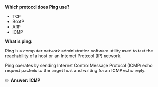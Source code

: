 **Which protocol does Ping use?**

- TCP
- BootP
- ARP
- ICMP

**What is ping:**

Ping is a computer network administration software utility used to test the reachability of a host on an Internet Protocol (IP) network. 

Ping operates by sending Internet Control Message Protocol (ICMP) echo request packets to the target host and waiting for an ICMP echo reply.

 :pencil2: **Answer:**
**ICMP**